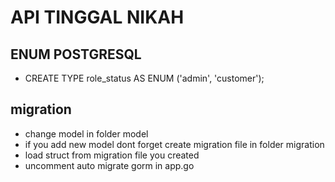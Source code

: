 
# API TINGGAL NIKAH








## ENUM POSTGRESQL

 - CREATE TYPE role_status AS ENUM ('admin', 'customer');

## migration
 - change model in folder model
 - if you add new model dont forget create migration file in folder migration
 - load struct from migration file you created
 - uncomment auto migrate gorm in app.go

 

